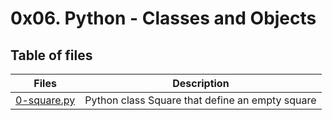 # 0x06. Python - Classes and Objects

## Table of files

Files | Description
------|------------
[0-square.py](./0-square.py) | Python class Square that define an empty square
